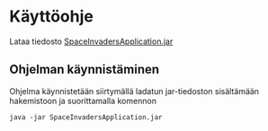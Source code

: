 # Käyttöohje

Lataa tiedosto [SpaceInvadersApplication.jar](https://github.com/asianomainen/ot-harjoitustyo/releases/tag/viikko5)

## Ohjelman käynnistäminen

Ohjelma käynnistetään siirtymällä ladatun jar-tiedoston sisältämään hakemistoon ja suorittamalla komennon

```
java -jar SpaceInvadersApplication.jar
```
